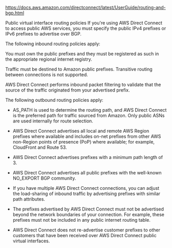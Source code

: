 https://docs.aws.amazon.com/directconnect/latest/UserGuide/routing-and-bgp.html

Public virtual interface routing policies
If you're using AWS Direct Connect to access public AWS services, you must specify the public IPv4 prefixes or IPv6 prefixes to advertise over BGP.

The following inbound routing policies apply:

You must own the public prefixes and they must be registered as such in the appropriate regional internet registry.

Traffic must be destined to Amazon public prefixes. Transitive routing between connections is not supported.

AWS Direct Connect performs inbound packet filtering to validate that the source of the traffic originated from your advertised prefix.

The following outbound routing policies apply:

- AS_PATH is used to determine the routing path, and AWS Direct Connect is the preferred path for traffic sourced from Amazon. Only public ASNs are used internally for route selection.

- AWS Direct Connect advertises all local and remote AWS Region prefixes where available and includes on-net prefixes from other AWS non-Region points of presence (PoP) where available; for example, CloudFront and Route 53.

- AWS Direct Connect advertises prefixes with a minimum path length of 3.

- AWS Direct Connect advertises all public prefixes with the well-known NO_EXPORT BGP community.

- If you have multiple AWS Direct Connect connections, you can adjust the load-sharing of inbound traffic by advertising prefixes with similar path attributes.

- The prefixes advertised by AWS Direct Connect must not be advertised beyond the network boundaries of your connection. For example, these prefixes must not be included in any public internet routing table.

- AWS Direct Connect does not re-advertise customer prefixes to other customers that have been received over AWS Direct Connect public virtual interfaces.

